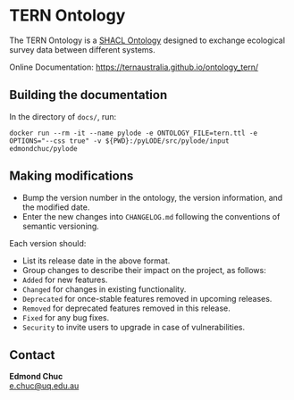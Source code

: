 # TERN Ontology

The TERN Ontology is a [SHACL Ontology](https://www.topquadrant.com/shacl-blog/) designed to exchange ecological survey data between different systems. 

Online Documentation: https://ternaustralia.github.io/ontology_tern/


## Building the documentation

In the directory of `docs/`, run:

```
docker run --rm -it --name pylode -e ONTOLOGY_FILE=tern.ttl -e OPTIONS="--css true" -v ${PWD}:/pyLODE/src/pylode/input edmondchuc/pylode
```


## Making modifications

- Bump the version number in the ontology, the version information, and the modified date. 
- Enter the new changes into `CHANGELOG.md` following the conventions of semantic versioning. 

Each version should:
- List its release date in the above format.
- Group changes to describe their impact on the project, as follows:
- `Added` for new features.
- `Changed` for changes in existing functionality.
- `Deprecated` for once-stable features removed in upcoming releases.
- `Removed` for deprecated features removed in this release.
- `Fixed` for any bug fixes.
- `Security` to invite users to upgrade in case of vulnerabilities.


## Contact

**Edmond Chuc**  
e.chuc@uq.edu.au  
